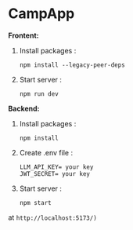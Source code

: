 # CampApp
 **Frontent:**
 1. Install packages :
    ```
    npm install --legacy-peer-deps
    ```
 2. Start server :
    ```
    npm run dev
    ```
    
   **Backend:**
 1. Install packages :
    ```
    npm install 
    ```
2. Create .env file  :
    ```
    LLM_API_KEY= your key
    JWT_SECRET= your key
    ```
3. Start server :
    ```
    npm start
    ```
  at 
    ```
    http://localhost:5173/)
    ```
  
